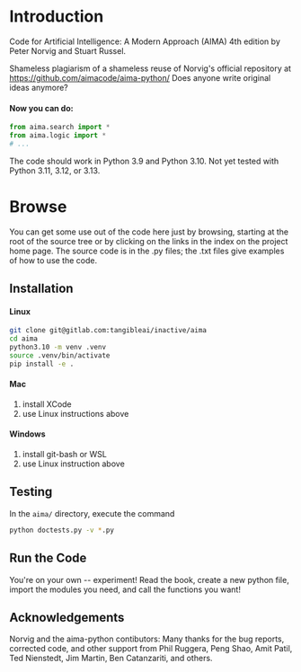 # Introduction

Code for Artificial Intelligence: A Modern Approach (AIMA) 4th edition by Peter Norvig and Stuart Russel.

Shameless plagiarism of a shameless reuse of Norvig's official repository at https://github.com/aimacode/aima-python/ 
Does anyone write original ideas anymore?

#### Now you can do:
```python
from aima.search import *
from aima.logic import *
# ...
```


The code should work in Python 3.9 and Python 3.10. Not yet tested with Python 3.11, 3.12, or 3.13.

# Browse

You can get some use out of the code here just by browsing, starting at the root of the source tree or by clicking on the links in the index on the project home page. The source code is in the .py files; the .txt files give examples of how to use the code.

## Installation

#### Linux
```bash
git clone git@gitlab.com:tangibleai/inactive/aima
cd aima
python3.10 -m venv .venv
source .venv/bin/activate 
pip install -e .
```

#### Mac
1. install XCode
2. use Linux instructions above

#### Windows
1. install git-bash or WSL
2. use Linux instruction above

## Testing

In the `aima/` directory, execute the command

```bash
python doctests.py -v *.py
```

## Run the Code

You're on your own -- experiment!
Read the book, create a new python file, import the modules you need, and call the functions you want!

## Acknowledgements

Norvig and the aima-python contibutors:
Many thanks for the bug reports, corrected code, and other support from Phil Ruggera, Peng Shao, Amit Patil, Ted Nienstedt, Jim Martin, Ben Catanzariti, and others.
